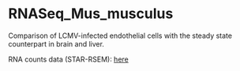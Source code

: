 # RNASeq_Mus_musculus
Comparison of LCMV-infected endothelial cells with the steady state counterpart in brain and liver.

RNA counts data (STAR-RSEM): [here](https://drive.google.com/file/d/149Yp32MLvxG2CtNy84suOWRPMH3J_fJl/view?usp=sharing)
